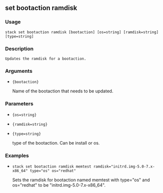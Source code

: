 ## set bootaction ramdisk

### Usage

`stack set bootaction ramdisk [bootaction] [os=string] [ramdisk=string] [type=string]`

### Description


	Updates the ramdisk for a bootaction.
	

### Arguments

* `{bootaction}`

   Name of the bootaction that needs to be updated.


### Parameters
* `{os=string}`
* `{ramdisk=string}`
* `{type=string}`

   type of the bootaction. Can be install or os.

### Examples

* `stack set bootaction ramdisk memtest ramdisk="initrd.img-5.0-7.x-x86_64" type="os" os="redhat"`

   Sets the ramdisk for bootaction named memtest with type="os" and os="redhat"
	to be "initrd.img-5.0-7.x-x86_64".



